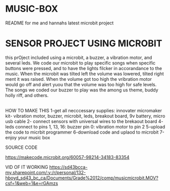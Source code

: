 # MUSIC-BOX
README for me and hannahs latest microbit project

# SENSOR PROJECT USING MICROBIT
this prOject included using a microbit, a buzzer, a vibration motor, and several leds. We code our microbit to play specific songs when specific buttons were pressed, and to have the lights filcker in accorandance to the music. When the microbit was tilted left the volume was lowered, tilted right ment it was raised. When the volume got too high the vribration motor would go off and alert yuou that the volume was too  high for safe levels. The songs we coded our buzzer to play was the among us theme, buddy holly riff, and others. 

<br>HOW TO MAKE THIS
1-get all necccessary supplies: innovater micromaker kit- vibration motor, buzzer, microbit, leds, breakout board, 9v battery, micro usb cable 
2- connect sensors with universal wires to the brekaout board
4- leds connect to pins 1, 13, 16: buzzer pin 0: vibration motor to pin 2
5-upload the code to micrbit programmer
6-download code and uplaod to microbit
7-enjoy your music box

SOURCE CODE

https://makecode.microbit.org/60057-98214-34183-83354

VID OF IT WORKING
https://sd43bcca-my.sharepoint.com/:v:/r/personal/132-hboyd_sd43_bc_ca/Documents/Grade%2012/comp/musicmicrobit.MOV?csf=1&web=1&e=rGAmzs
